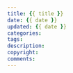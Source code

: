 ```yaml
---
title: {{ title }}
date: {{ date }}
updated: {{ date }}
categories: 
tags:
description: 
copyright: 
comments: 
---
```

